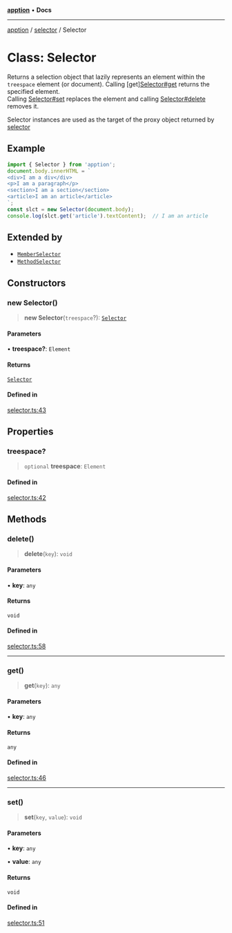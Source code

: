 [**apption**](../../README.md) • **Docs**

***

[apption](../../modules.md) / [selector](../README.md) / Selector

# Class: Selector

Returns a selection object that lazily represents an element within the `treespace` element (or document).
Calling [get][Selector#get](Selector.md#get) returns the specified element.  
Calling [Selector#set](Selector.md#set) replaces the element and calling [Selector#delete](Selector.md#delete)
removes it. 

Selector instances are used as the target of the proxy object returned by [selector](../functions/selector.md)

## Example

```ts
import { Selector } from 'apption';
document.body.innerHTML = `
<div>I am a div</div>
<p>I am a paragraph</p>
<section>I am a section</section>
<article>I am an article</article>
`;
const slct = new Selector(document.body);
console.log(slct.get('article').textContent);  // I am an article
```

## Extended by

- [`MemberSelector`](MemberSelector.md)
- [`MethodSelector`](MethodSelector.md)

## Constructors

### new Selector()

> **new Selector**(`treespace`?): [`Selector`](Selector.md)

#### Parameters

• **treespace?**: `Element`

#### Returns

[`Selector`](Selector.md)

#### Defined in

[selector.ts:43](https://github.com/mksunny1/apption/blob/b82cc0441c2a3fb855ccc4681a8be2e6e4bd52ea/src/selector.ts#L43)

## Properties

### treespace?

> `optional` **treespace**: `Element`

#### Defined in

[selector.ts:42](https://github.com/mksunny1/apption/blob/b82cc0441c2a3fb855ccc4681a8be2e6e4bd52ea/src/selector.ts#L42)

## Methods

### delete()

> **delete**(`key`): `void`

#### Parameters

• **key**: `any`

#### Returns

`void`

#### Defined in

[selector.ts:58](https://github.com/mksunny1/apption/blob/b82cc0441c2a3fb855ccc4681a8be2e6e4bd52ea/src/selector.ts#L58)

***

### get()

> **get**(`key`): `any`

#### Parameters

• **key**: `any`

#### Returns

`any`

#### Defined in

[selector.ts:46](https://github.com/mksunny1/apption/blob/b82cc0441c2a3fb855ccc4681a8be2e6e4bd52ea/src/selector.ts#L46)

***

### set()

> **set**(`key`, `value`): `void`

#### Parameters

• **key**: `any`

• **value**: `any`

#### Returns

`void`

#### Defined in

[selector.ts:51](https://github.com/mksunny1/apption/blob/b82cc0441c2a3fb855ccc4681a8be2e6e4bd52ea/src/selector.ts#L51)
